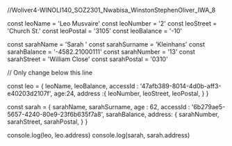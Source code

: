 //Woliver4-WINOLI140_SOZ2301_Nwabisa_WinstonStephenOliver_IWA_8

const leoName = 'Leo Musvaire'
const leoNumber = '2'
const leoStreet = 'Church St.'
const leoPostal = '3105'
const leoBalance = '-10'

const sarahName = 'Sarah    '
const sarahSurname = 'Kleinhans'
const sarahBalance = '-4582.21000111'
const sarahNumber = '13'
const sarahStreet = 'William Close'
const sarahPostal = '0310'

// Only change below this line

const leo = {
	leoName,
	leoBalance,
	accessId : '47afb389-8014-4d0b-aff3-e40203d2107f',
	age:24,
	address :{
		leoNumber,
		leoStreet,
		leoPostal,
	}
}

const sarah = {
	sarahName,
    sarahSurname,
	age : 62,
	accessId : '6b279ae5-5657-4240-80e9-23f6b635f7a8',
	sarahBalance,
	address: {
	     sarahNumber,
		sarahStreet,
		sarahPostal,
	}
}

console.log(leo, leo.address)
console.log(sarah, sarah.address)
